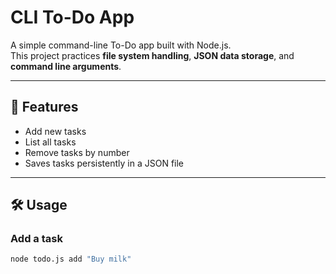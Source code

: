 # CLI To-Do App

A simple command-line To-Do app built with Node.js.  
This project practices **file system handling**, **JSON data storage**, and **command line arguments**.

---

## 🚀 Features
- Add new tasks
- List all tasks
- Remove tasks by number
- Saves tasks persistently in a JSON file

---

## 🛠️ Usage

### Add a task
```bash
node todo.js add "Buy milk"
